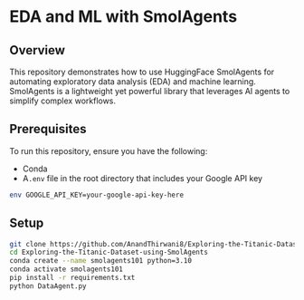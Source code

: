# EDA and ML with SmolAgents

## Overview
This repository demonstrates how to use HuggingFace SmolAgents for automating exploratory data analysis (EDA) and machine learning. SmolAgents is a lightweight yet powerful library that leverages AI agents to simplify complex workflows.

## Prerequisites
To run this repository, ensure you have the following:
- Conda 
- A`.env` file in the root directory that includes your Google API key
```bash
env GOOGLE_API_KEY=your-google-api-key-here
```

## Setup
```bash
git clone https://github.com/AnandThirwani8/Exploring-the-Titanic-Dataset-using-SmolAgents.git
cd Exploring-the-Titanic-Dataset-using-SmolAgents
conda create --name smolagents101 python=3.10
conda activate smolagents101
pip install -r requirements.txt
python DataAgent.py
```
